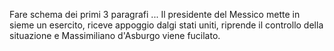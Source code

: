 Fare schema dei primi 3 paragrafi
...
Il presidente del Messico mette in sieme un esercito, riceve appoggio dalgi stati uniti, riprende il controllo della situazione e Massimiliano d'Asburgo viene fucilato.
